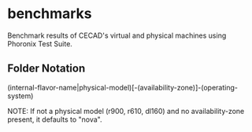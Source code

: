 # benchmarks
Benchmark results of CECAD's virtual and physical machines using Phoronix Test Suite.

Folder Notation
----------------

(internal-flavor-name|physical-model)[-(availability-zone)]-(operating-system)

NOTE: If not a physical model (r900, r610, dl160) and no availability-zone present, it defaults to "nova".

